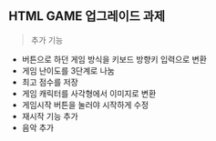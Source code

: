 ## HTML GAME 업그레이드 과제
  > 추가 기능
  * 버튼으로 하던 게임 방식을 키보드 방향키 입력으로 변환
  * 게임 난이도를 3단계로 나눔
  * 최고 점수를 저장
  * 게임 캐릭터를 사각형에서 이미지로 변환
  * 게임시작 버튼을 눌러야 시작하게 수정
  * 재시작 기능 추가
  * 음악 추가
